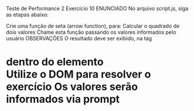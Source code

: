 Teste de Performance 2
Exercício 10
ENUNCIADO
No arquivo script.js, siga as etapas abaixo:

Crie uma função de seta (arrow function), para:
Calcular o quadrado de dois valores
Chame esta função passando os valores informados pelo usuário
OBSERVAÇÕES
O resultado deve ser exibido, na tag <h1> dentro do elemento <div>
Utilize o DOM para resolver o exercício
Os valores serão informados via prompt

